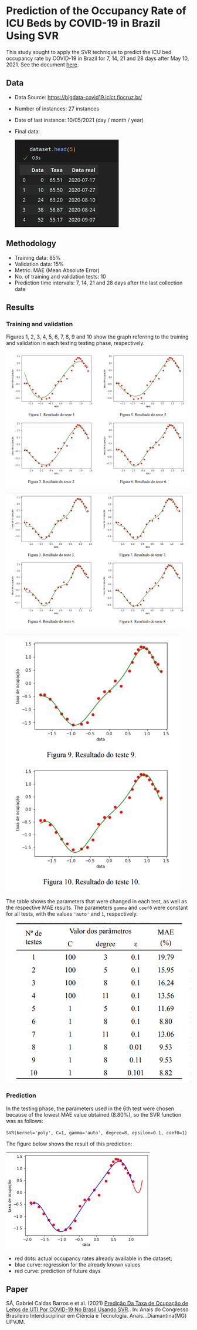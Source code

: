 # Prediction of the Occupancy Rate of ICU Beds by COVID-19 in Brazil Using SVR

This study sought to apply the SVR technique to predict the ICU bed occupancy rate by COVID-19 in Brazil for 7, 14, 21 and 28 days after May 10, 2021. See the document [here](https://www.even3.com.br/anais/cobicet/374955-predicao-da-taxa-de-ocupacao-de-leitos-de-uti-por-covid-19-no-brasil-usando-svr/).

## Data

- Data Source:  https://bigdata-covid19.icict.fiocruz.br/

- Number of instances:  27 instances

- Date of last instance:  10/05/2021 (day / month / year)

- Final data:

  ![Figure](https://github.com/Vinicius999/ICU-beds-forecast-covid-19/blob/main/images/dataset-image.png)

## Methodology
- Training data:  85%
- Validation data:  15%
- Metric:  MAE (Mean Absolute Error)
- No. of training and validation tests:  10
- Prediction time intervals:  7, 14, 21 and 28 days after the last collection date

## Results

### Training and validation

Figures 1, 2, 3, 4, 5, 6, 7, 8, 9 and 10 show the graph referring to the training and validation in each testing testing phase, respectively.

![Figure](https://github.com/Vinicius999/ICU-beds-forecast-covid-19/blob/main/images/tests-01-02-05-06.png)

![Figure](https://github.com/Vinicius999/ICU-beds-forecast-covid-19/blob/main/images/tests-03-04-07-08.png)

![Figure](https://github.com/Vinicius999/ICU-beds-forecast-covid-19/blob/main/images/tests-09-10.png)

The table shows the parameters that were changed in each test, as well as the respective MAE results. The parameters `gamma` and `coef0` were constant for all tests, with the values `'auto'` and `1`, respectively.

![Figure](https://github.com/Vinicius999/ICU-beds-forecast-covid-19/blob/main/images/tests-parameters-image.png)

### Prediction

In the testing phase, the parameters used in the 6th test were chosen because of the lowest MAE value obtained (8.80%), so the SVR function was as follows:

`SVR(kernel='poly', C=1, gamma='auto', degree=8, epsilon=0.1, coef0=1)`

The figure below shows the result of this prediction:

![Figure](https://github.com/Vinicius999/ICU-beds-forecast-covid-19/blob/main/images/predict-image.png)

- red dots: actual occupancy rates already available in the dataset;
- blue curve: regression for the already known values
- red curve: prediction of future days

## Paper

SÁ, Gabriel Caldas Barros e et al. (2021) [Predição Da Taxa de Ocupação de Leitos de UTI Por COVID-19 No Brasil Usando SVR](https://www.even3.com.br/anais/cobicet/374955-predicao-da-taxa-de-ocupacao-de-leitos-de-uti-por-covid-19-no-brasil-usando-svr/).. In: Anais do Congresso Brasileiro Interdisciplinar em Ciência e Tecnologia. Anais...Diamantina(MG) UFVJM.



